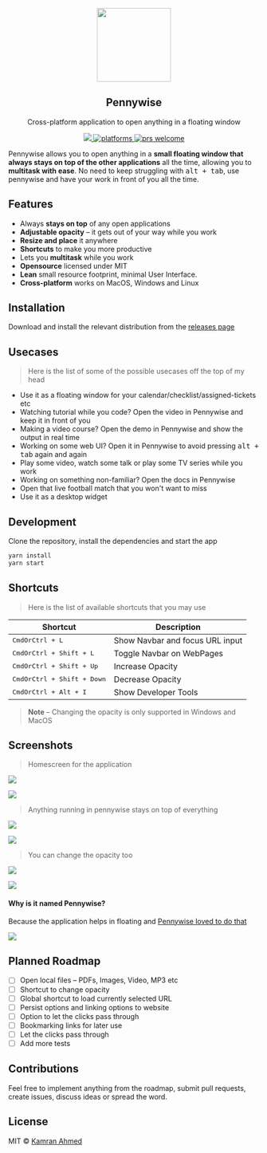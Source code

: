 <p align="center">
  <img src="https://i.imgur.com/bKsns66.png" height="148">
  <h2 align="center">Pennywise</h2>
  <p align="center">Cross-platform application to open anything in a floating window<p>
  <p align="center">
    <a href="https://github.com/kamranahmedse/pennywise/blob/master/license">
      <img src="https://img.shields.io/badge/License-MIT-yellow.svg" />
    </a>
    <a href="https://github.com/kamranahmedse/pennywise">
    	<img src="https://img.shields.io/badge/platform-macOS%20%7C%20Windows%20%7C%20Linux-blue.svg" alt="platforms" />
    </a>
    <a href="https://github.com/kamranahmedse/pennywise">
	    <img src="https://img.shields.io/badge/PRs-welcome-brightgreen.svg" alt="prs welcome">
    </a>
  </p>
</p>

Pennywise allows you to open anything in a **small floating window that always stays on top of the other applications** all the time, allowing you to **multitask with ease**. No need to keep struggling with <kbd>alt + tab</kbd>, use pennywise and have your work in front of you all the time.

## Features
* Always **stays on top** of any open applications
* **Adjustable opacity** – it gets out of your way while you work
* **Resize and place** it anywhere
* **Shortcuts** to make you more productive
* Lets you **multitask** while you work
* **Opensource** licensed under MIT
* **Lean** small resource footprint, minimal User Interface.
* **Cross-platform** works on MacOS, Windows and Linux

## Installation

Download and install the relevant distribution from the [releases page](http://github.com/kamranahmedse/pennywise/releases)

## Usecases

> Here is the list of some of the possible usecases off the top of my head

* Use it as a floating window for your calendar/checklist/assigned-tickets etc
* Watching tutorial while you code? Open the video in Pennywise and keep it in front of you
* Making a video course? Open the demo in Pennywise and show the output in real time
* Working on some web UI? Open it in Pennywise to avoid pressing <kbd>alt + tab</kbd> again and again
* Play some video, watch some talk or play some TV series while you work
* Working on something non-familiar? Open the docs in Pennywise
* Open that live football match that you won't want to miss
* Use it as a desktop widget

## Development

Clone the repository, install the dependencies and start the app

```bash
yarn install
yarn start
```

## Shortcuts

> Here is the list of available shortcuts that you may use

| **Shortcut**                    |    **Description**         |
|---------------------------------|----------------------------|
| <kbd>CmdOrCtrl + L</kbd>        | Show Navbar and focus URL input  |
| <kbd>CmdOrCtrl + Shift + L</kbd>    | Toggle Navbar on WebPages  |
| <kbd>CmdOrCtrl + Shift + Up</kbd>   | Increase Opacity           |
| <kbd>CmdOrCtrl + Shift + Down</kbd> | Decrease Opacity           |
| <kbd>CmdOrCtrl + Alt + I</kbd>      | Show Developer Tools       |

> **Note** – Changing the opacity is only supported in Windows and MacOS

## Screenshots

> Homescreen for the application

![](https://i.imgur.com/u7fAT99.png)

![](https://i.imgur.com/CeLYoux.png?1)

> Anything running in pennywise stays on top of everything

![](https://i.imgur.com/BbqZmcK.png)

![](https://i.imgur.com/8VDKGYX.png)

> You can change the opacity too

![](https://i.imgur.com/Xa7inTY.png)

![](https://i.imgur.com/9D3gZwn.png)

#### Why is it named Pennywise?

Because the application helps in floating and [Pennywise loved to do that](http://www.youtube.com/watch?v=WzjWMLv_ZJI&t=3m15s)

![](https://i.imgur.com/bN2ixL7.gif)

## Planned Roadmap

* [ ] Open local files – PDFs, Images, Video, MP3 etc
* [ ] Shortcut to change opacity
* [ ] Global shortcut to load currently selected URL
* [ ] Persist options and linking options to website
* [ ] Option to let the clicks pass through
* [ ] Bookmarking links for later use
* [ ] Let the clicks pass through
* [ ] Add more tests

## Contributions
Feel free to implement anything from the roadmap, submit pull requests, create issues, discuss ideas or spread the word.

## License
MIT &copy; [Kamran Ahmed](https://twitter.com/kamranahmedse)
